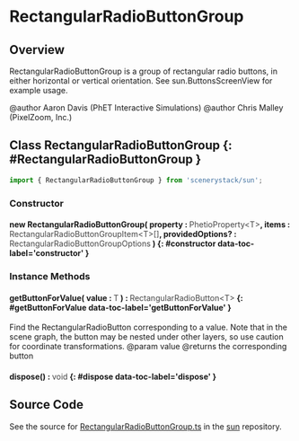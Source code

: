 # RectangularRadioButtonGroup

## Overview

RectangularRadioButtonGroup is a group of rectangular radio buttons, in either horizontal or vertical orientation.
See sun.ButtonsScreenView for example usage.

@author Aaron Davis (PhET Interactive Simulations)
@author Chris Malley (PixelZoom, Inc.)

## Class RectangularRadioButtonGroup {: #RectangularRadioButtonGroup }


```js
import { RectangularRadioButtonGroup } from 'scenerystack/sun';
```
### Constructor

#### new RectangularRadioButtonGroup( property : <span style="font-weight: 400; opacity: 80%;">PhetioProperty&lt;T&gt;</span>, items : <span style="font-weight: 400; opacity: 80%;">RectangularRadioButtonGroupItem&lt;T&gt;[]</span>, providedOptions? : <span style="font-weight: 400; opacity: 80%;">RectangularRadioButtonGroupOptions</span> ) {: #constructor data-toc-label='constructor' }

### Instance Methods

#### getButtonForValue( value : <span style="font-weight: 400; opacity: 80%;">T</span> ) : <span style="font-weight: 400; opacity: 80%;">RectangularRadioButton&lt;T&gt;</span> {: #getButtonForValue data-toc-label='getButtonForValue' }

Find the RectangularRadioButton corresponding to a value. Note that in the scene graph, the button may be nested
under other layers, so use caution for coordinate transformations.
@param value
@returns the corresponding button

#### dispose() : <span style="font-weight: 400; opacity: 80%;">void</span> {: #dispose data-toc-label='dispose' }



## Source Code

See the source for [RectangularRadioButtonGroup.ts](https://github.com/phetsims/sun/blob/main/js/buttons/RectangularRadioButtonGroup.ts) in the [sun](https://github.com/phetsims/sun) repository.
